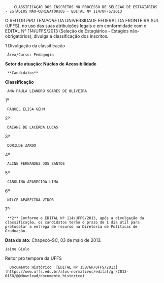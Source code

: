         CLASSIFICAÇÃO DOS INSCRITOS NO PROCESSO DE SELEÇÃO DE ESTAGIÁRIOS - ESTÁGIOS NÃO-OBRIGATÓRIOS - EDITAL Nº 114/UFFS/2013  

O REITOR *PRO TEMPORE* DA UNIVERSIDADE FEDERAL DA FRONTEIRA SUL (UFFS), no uso das suas atribuições legais e em conformidade com o EDITAL Nº 114/UFFS/2013 (Seleção de Estagiários - Estágios não-obrigatórios), divulga a classificação dos inscritos.

 1 Divulgação da classificação

     Àrea/Curso: Pedagogia

 **Setor de atuação: Núcleo de Acessibilidade**

     **Candidatos**

   **Classificação**

     ANA PAULA LEANDRO SOARES DE OLIVEIRA

   1º

     RAQUEL ELISA GEHM

   2º

     DAIANE DE LACERDA LUCAS

   3º

     DORILDE ZARDO

   4º

     ALINE FERNANDES DOS SANTOS

   5º

     CAROLINA APARECIDA LIMA

   6º

     NILCE APARECIDA VIDOR

   7º

     **2** Conforme o EDITAL Nº 114/UFFS/2013, após a divulgação da classificação, os candidatos terão o prazo de 1 dia útil para protocolar a entrega de recurso na Diretoria de Políticas de Graduação.

  

   **Data do ato:** Chapecó-SC, 03 de maio de 2013.   
 

    Jaime Giolo   
 Reitor pro tempore da UFFS 

      Documento Histórico  [EDITAL Nº 158/GR/UFFS/2013](https://www.uffs.edu.br/atos-normativos/edital/gr/2013-0158/@@download/documento_historico)     
      